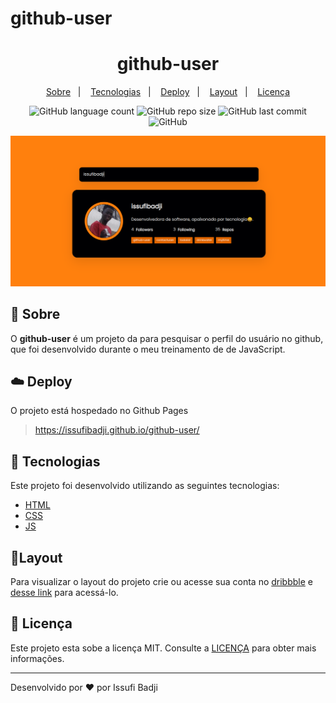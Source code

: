 # github-user
<h1 align="center" color=" ">
   github-user
</h1>

<p align="center">
    <a href="#book-sobre">Sobre</a>&nbsp;&nbsp;&nbsp;|&nbsp;&nbsp;&nbsp;
    <a href="#rocket-tecnologias">Tecnologias</a>&nbsp;&nbsp;&nbsp;|&nbsp;&nbsp;&nbsp;
    <a href="#cloud-deploy">Deploy</a>&nbsp;&nbsp;&nbsp;|&nbsp;&nbsp;&nbsp;
    <a href="#layout">Layout</a>&nbsp;&nbsp;&nbsp;|&nbsp;&nbsp;&nbsp;
    <a href="#memo-licença">Licença</a>
</p>

<p align="center">
   
<img alt="GitHub language count" src="https://img.shields.io/github/languages/count/issufibadji/github-user?style=flat-square">

<img alt="GitHub repo size" src="https://img.shields.io/github/repo-size/issufibadji/github-user?style=flat-square">

<img alt="GitHub last commit" src="https://img.shields.io/github/last-commit/issufibadji/github-user?style=flat-square">

<img alt="GitHub" src="https://img.shields.io/github/license/issufibadji/github-user?style=flat-square">
</p>

![profile](https://github.com/issufibadji/github-user/blob/master/github-user.png)
 
## :book: Sobre
O **github-user**
 é um projeto da para pesquisar o perfil do usuário no github, que foi desenvolvido durante o meu treinamento de de JavaScript.

## :cloud: Deploy
O projeto está hospedado no Github Pages
>https://issufibadji.github.io/github-user/

## :rocket: Tecnologias
Este projeto foi desenvolvido utilizando as seguintes tecnologias:

- [HTML]()
- [CSS]()
- [JS]()


## 🔖Layout
Para visualizar o layout do projeto crie ou acesse sua conta no [dribbble](dribbble.com) e [desse link]() para acessá-lo.

## :memo: Licença
Este projeto esta sobe a licença MIT. Consulte a [LICENÇA](https://github.com/issufibadji/github-user/blob/master/LICENSE) para obter mais informações.

---

Desenvolvido por :heart: por Issufi Badji









